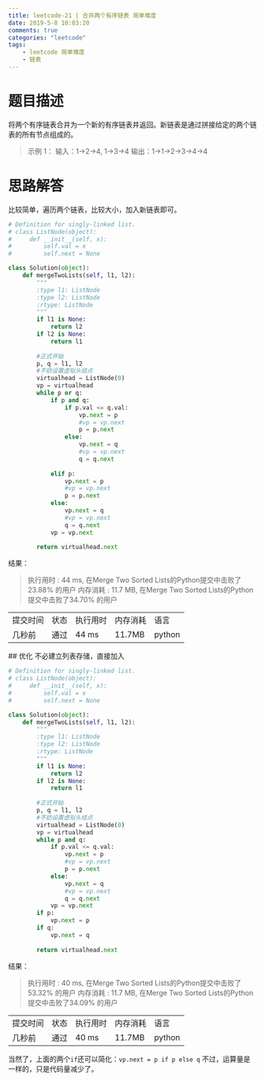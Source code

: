```yaml
---
title: leetcode-21 | 合并两个有序链表 简单难度
date: 2019-5-8 10:03:20
comments: true
categories: "leetcode"
tags: 
    - leetcode 简单难度
    - 链表
---
```

# 题目描述

将两个有序链表合并为一个新的有序链表并返回。新链表是通过拼接给定的两个链表的所有节点组成的。 

><span>示例 1：</span>
输入：1->2->4, 1->3->4
输出：1->1->2->3->4->4



# 思路解答
比较简单，遍历两个链表，比较大小，加入新链表即可。

``` python
# Definition for singly-linked list.
# class ListNode(object):
#     def __init__(self, x):
#         self.val = x
#         self.next = None

class Solution(object):
    def mergeTwoLists(self, l1, l2):
        """
        :type l1: ListNode
        :type l2: ListNode
        :rtype: ListNode
        """
        if l1 is None:
            return l2
        if l2 is None:
            return l1
        
        #正式开始
        p, q = l1, l2
        #不妨设置虚拟头结点
        virtualhead = ListNode(0)
        vp = virtualhead
        while p or q:
            if p and q:
                if p.val <= q.val:
                    vp.next = p
                    #vp = vp.next
                    p = p.next
                else:
                    vp.next = q
                    #vp = vp.next
                    q = q.next
                
            elif p:
                vp.next = p
                #vp = vp.next
                p = p.next
            else:
                vp.next = q
                #vp = vp.next
                q = q.next
            vp = vp.next
        
        return virtualhead.next

```


<span class="title2">结果：</span>
>执行用时 : 44 ms, 在Merge Two Sorted Lists的Python提交中击败了23.88% 的用户
内存消耗 : 11.7 MB, 在Merge Two Sorted Lists的Python提交中击败了34.70% 的用户
<table><tr><td>提交时间</td><td>状态</td><td>执行用时</td><td>内存消耗</td><td>语言</td></tr><tr><td>几秒前</td><td>通过</td><td>44 ms</td><td>11.7MB</td><td>python</td></tr></table>
## 优化
不必建立列表存储，直接加入

``` python
# Definition for singly-linked list.
# class ListNode(object):
#     def __init__(self, x):
#         self.val = x
#         self.next = None

class Solution(object):
    def mergeTwoLists(self, l1, l2):
        """
        :type l1: ListNode
        :type l2: ListNode
        :rtype: ListNode
        """
        if l1 is None:
            return l2
        if l2 is None:
            return l1
        
        #正式开始
        p, q = l1, l2
        #不妨设置虚拟头结点
        virtualhead = ListNode(0)
        vp = virtualhead
        while p and q:
            if p.val <= q.val:
                vp.next = p
                #vp = vp.next
                p = p.next
            else:
                vp.next = q
                #vp = vp.next
                q = q.next
            vp = vp.next
        if p:
            vp.next = p
        if q:
            vp.next = q
        
        return virtualhead.next


```

<span class="title2">结果：</span>
>执行用时 : 40 ms, 在Merge Two Sorted Lists的Python提交中击败了53.32% 的用户
内存消耗 : 11.7 MB, 在Merge Two Sorted Lists的Python提交中击败了34.09% 的用户
<table><tr><td>提交时间</td><td>状态</td><td>执行用时</td><td>内存消耗</td><td>语言</td></tr><tr><td>几秒前</td><td>通过</td><td>40 ms</td><td>11.7MB</td><td>python</td></tr></table>

当然了，上面的两个`if`还可以简化：`vp.next = p if p else q`
不过，运算量是一样的，只是代码量减少了。
